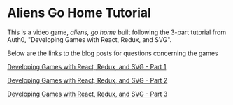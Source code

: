 # Aliens Go Home Tutorial
This is a video game, *aliens, go home* built following the 3-part tutorial from
Auth0, "Developing Games with React, Redux, and SVG". 

Below are the links to the blog posts for questions concerning the games

[Developing Games with React, Redux, and SVG - Part 1](https://auth0.com/blog/developing-games-with-react-redux-and-svg-part-1/)

[Developing Games with React, Redux, and SVG - Part 2](https://auth0.com/blog/developing-games-with-react-redux-and-svg-part-2/)

[Developing Games with React, Redux, and SVG - Part 3](https://auth0.com/blog/developing-games-with-react-redux-and-svg-part-3/)

